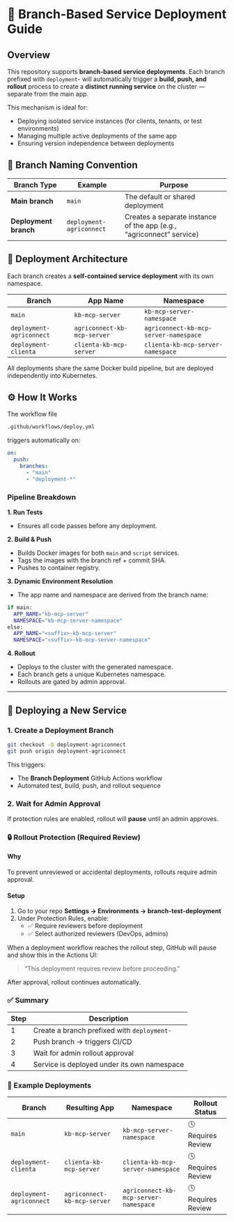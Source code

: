 # 🚀 Branch-Based Service Deployment Guide

## Overview

This repository supports **branch-based service deployments**.
Each branch prefixed with `deployment`- will automatically trigger a **build, push, and rollout** process to create a **distinct running service** on the cluster — separate from the main app.

This mechanism is ideal for:
- Deploying isolated service instances (for clients, tenants, or test environments)
- Managing multiple active deployments of the same app
- Ensuring version independence between deployments

## 🧩 Branch Naming Convention

| Branch Type           | Example                | Purpose                                                            |
| --------------------- | ---------------------- | ------------------------------------------------------------------ |
| **Main branch**       | `main`                 | The default or shared deployment                                   |
| **Deployment branch** | `deployment-agriconnect` | Creates a separate instance of the app (e.g., “agriconnect” service) |


## 🧱 Deployment Architecture

Each branch creates a **self-contained service deployment** with its own namespace.

| Branch                 | App Name                  | Namespace                           |
| ---------------------- | ------------------------- | ----------------------------------- |
| `main`                 | `kb-mcp-server`           | `kb-mcp-server-namespace`           |
| `deployment-agriconnect` | `agriconnect-kb-mcp-server` | `agriconnect-kb-mcp-server-namespace` |
| `deployment-clienta`   | `clienta-kb-mcp-server`   | `clienta-kb-mcp-server-namespace`   |

All deployments share the same Docker build pipeline, but are deployed independently into Kubernetes.


## ⚙️ How It Works

The workflow file

```bash
.github/workflows/deploy.yml
```

triggers automatically on:

```yaml
on:
  push:
    branches:
      - "main"
      - "deployment-*"
```

### Pipeline Breakdown

**1. Run Tests**
- Ensures all code passes before any deployment.

**2. Build & Push**
- Builds Docker images for both `main` and `script` services.
- Tags the images with the branch ref + commit SHA.
- Pushes to container registry.

**3. Dynamic Environment Resolution**
- The app name and namespace are derived from the branch name:
```bash
if main:
  APP_NAME="kb-mcp-server"
  NAMESPACE="kb-mcp-server-namespace"
else:
  APP_NAME="<suffix>-kb-mcp-server"
  NAMESPACE="<suffix>-kb-mcp-server-namespace"
```

**4. Rollout**
- Deploys to the cluster with the generated namespace.
- Each branch gets a unique Kubernetes namespace.
- Rollouts are gated by admin approval.

---

## 🚀 Deploying a New Service

### 1. Create a Deployment Branch

```bash
git checkout -b deployment-agriconnect
git push origin deployment-agriconnect
```

This triggers:
- The **Branch Deployment** GitHub Actions workflow
- Automated test, build, push, and rollout sequence

### 2. Wait for Admin Approval
If protection rules are enabled, rollout will **pause** until an admin approves.

### 🔒 Rollout Protection (Required Review)

#### Why

To prevent unreviewed or accidental deployments, rollouts require admin approval.

#### Setup
1. Go to your repo **Settings → Environments → branch-test-deployment**
2. Under Protection Rules, enable:
   - ✅ Require reviewers before deployment
   - ✅ Select authorized reviewers (DevOps, admins)

When a deployment workflow reaches the rollout step, GitHub will pause and show this in the Actions UI:

> “This deployment requires review before proceeding."

After approval, rollout continues automatically.

### ✅ Summary

| Step | Description                                 |
| ---- | ------------------------------------------- |
| 1    | Create a branch prefixed with `deployment-` |
| 2    | Push branch → triggers CI/CD                |
| 3    | Wait for admin rollout approval             |
| 4    | Service is deployed under its own namespace |


### 🧭 Example Deployments

| Branch                 | Resulting App             | Namespace                           | Rollout Status     |
| ---------------------- | ------------------------- | ----------------------------------- | ------------------ |
| `main`                 | `kb-mcp-server`           | `kb-mcp-server-namespace`           | 🕓 Requires Review |
| `deployment-clienta`   | `clienta-kb-mcp-server`   | `clienta-kb-mcp-server-namespace`   | 🕓 Requires Review |
| `deployment-agriconnect` | `agriconnect-kb-mcp-server` | `agriconnect-kb-mcp-server-namespace` | 🕓 Requires Review |
